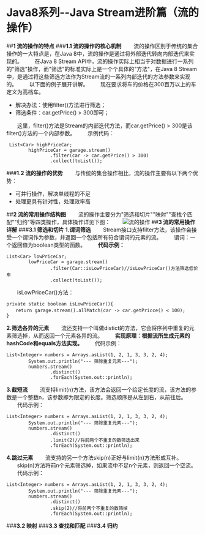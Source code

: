 # Java8系列--Java Stream进阶篇（流的操作）
##**1 流的操作的特点**
###**1.1 流的操作的核心机制**
　　流的操作区别于传统的集合操作的一大特点是，在Java 8中，流的操作是通过将外部迭代转向内部迭代来实现的。
　　在Java 8 Stream API中，流的操作实际上相当于对数据进行一系列的"筛选"操作，而"筛选"的标准实际上是一个个具体的"方法"，在Java 8 Stream中，是通过将这些筛选方法作为Stream流的一系列内部迭代的方法参数来实现的。
　　以下面的例子展开讲解。
　　现在要求将车的价格在300百万以上的车定义为高档车。



 - 解决办法：使用filter()方法进行筛选；
 - 筛选条件：car.getPrice() > 300即可；

　　这里，filter()方法是Stream的内部迭代方法，而car.getPrice() > 300是该filter()方法的一个内部参数。
　　示例代码：
```
 List<Car> highPriceCar;
        highPriceCar = garage.stream()
                .filter(car -> car.getPrice() > 300)
                .collect(toList());
```

###**1.2 流的操作的优势**
　　与传统的集合操作相比，流的操作主要有以下两个优势：
　　

 - 可并行操作，解决单线程的不足
 - 处理更具有针对性，处理效率高

##**2 流的常用操作结构图**
　　流的操作主要分为"筛选和切片""映射""查找个匹配""归约"等四类操作，具体操作详见下图：
　　![流的操作](http://img.blog.csdn.net/20170723211243087?watermark/2/text/aHR0cDovL2Jsb2cuY3Nkbi5uZXQvcXFfMzM0Mjk5Njg=/font/5a6L5L2T/fontsize/400/fill/I0JBQkFCMA==/dissolve/70/gravity/SouthEast)
##**3 流的常用操作详解**
###**3.1 筛选和切片**
**1.谓词筛选**
　　Stream接口支持filter方法，该操作会接受一个谓词作为参数，并返回一个包括所有符合谓词的元素的流。
　　谓词：一个返回值为boolean类型的函数。
　　**代码示例：**
　　

```
List<Car> lowPriceCar;
        lowPriceCar = garage.stream()
                .filter(Car::isLowPriceCar)//isLowPriceCar()方法筛选低价车
                .collect(toList());
```
　　isLowPriceCar()方法：
　　

```
private static boolean isLowPriceCar(){
　　return garage.stream().allMatch(car -> car.getPricce() < 100);
}
```

**2.筛选各异的元素**
　　流还支持一个叫做distict的方法，它会将序列中重复的元素筛选掉，从而返回一个元素各异的流。
　　**实现原理：根据流所生成元素的hashCode和equals方法实现。**
　　代码示例：
　　

```
List<Integer> numbers = Arrays.asList(1, 2, 1, 3, 3, 2, 4);
        System.out.println("--- 筛除重复元素---");
        numbers.stream()
                .distinct()
                .forEach(System.out::println);
```

**3.截短流**
　　流支持limit(n)方法，该方法会返回一个给定长度的流，该方法的参数是一个整数n，该参数即为限定的长度。筛选顺序是从左到右，从前往后。
　　代码示例：
　　

```
List<Integer> numbers = Arrays.asList(1, 2, 1, 3, 3, 2, 4);
        System.out.println("--- 筛除重复元素---");
        numbers.stream()
                .distinct()
                .limit(2)//将前两个不重复的数筛选出来
                .forEach(System.out::println);
```

**4.跳过元素**
　　流支持的另一个方法skip(n)正好与limit(n)方法形成互补。
　　skip(n)方法将前n个元素筛选掉，如果流中不足n个元素，则返回一个空流。
　　代码示例：
　　

```
List<Integer> numbers = Arrays.asList(1, 2, 1, 3, 3, 2, 4);
        System.out.println("--- 筛除重复元素---");
        numbers.stream()
                .distinct()
                .skip(2)//将前两个不重复的数筛掉
                .forEach(System.out::println);
```

###**3.2 映射**
###**3.3 查找和匹配**
###**3.4 归约**

